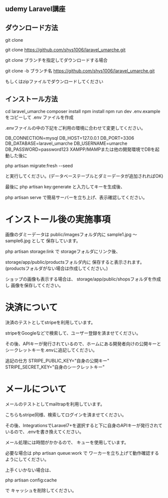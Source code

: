 ## udemy Laravel講座

## ダウンロード方法
git clone

git clone https://github.com/shys1006/laravel_umarche.git

git clone ブランチを指定してダウンロードする場合

git clone -b ブランチ名 https://github.com/shys1006/laravel_umarche.git

もしくはzipファイルでダウンロードしてください

## インストール方法
cd laravel_umarche
composer install
npm install
npm run dev
.env.example をコピーして .env ファイルを作成

.envファイルの中の下記をご利用の環境に合わせて変更してください。

DB_CONNECTION=mysql
DB_HOST=127.0.0.1
DB_PORT=3306
DB_DATABASE=laravel_umarche
DB_USERNAME=umarche
DB_PASSWORD=password123
XAMPP/MAMPまたは他の開発環境でDBを起動した後に

php artisan migrate:fresh --seed

と実行してください。(データベーステーブルとダミーデータが追加されればOK)

最後に php artisan key:generate と入力してキーを生成後、

php artisan serve で簡易サーバーを立ち上げ、表示確認してください。

# インストール後の実施事項

画像のダミーデータは public/imagesフォルダ内に sample1.jpg 〜 sample6.jpg として 保存しています。

php artisan storage:link で storageフォルダにリンク後、

storage/app/public/productsフォルダ内に 保存すると表示されます。 (productsフォルダがない場合は作成してください。)

ショップの画像も表示する場合は、 storage/app/public/shopsフォルダを作成し 画像を保存してください。

# 決済について
決済のテストとしてstripeを利用しています。 

stripeをGoogleなどで検索して、ユーザー登録を済ませてください。

その後、APIキーが発行されているので、ホームにある開発者向けの公開キーとシークレットキーを.envに追記してください。

追記の仕方
STRIPE_PUBLIC_KEY="自身の公開キー"
STRIPE_SECRET_KEY="自身のシークレットキー"

# メールについて
メールのテストとしてmailtrapを利用しています。 

こちらもstripe同様、検索してログインを済ませてください。

その後、IntegrationsでLaravel7+を選択すると下に自身のAPIキーが発行されているので、.envを書き換えてください。

メール処理には時間がかかるので、 キューを使用しています。

必要な場合は 
php artisan queue:work
で ワーカーを立ち上げて動作確認するようにしてください。

上手くいかない場合は、

php artisan config:cache

で キャッシュを削除してください。
